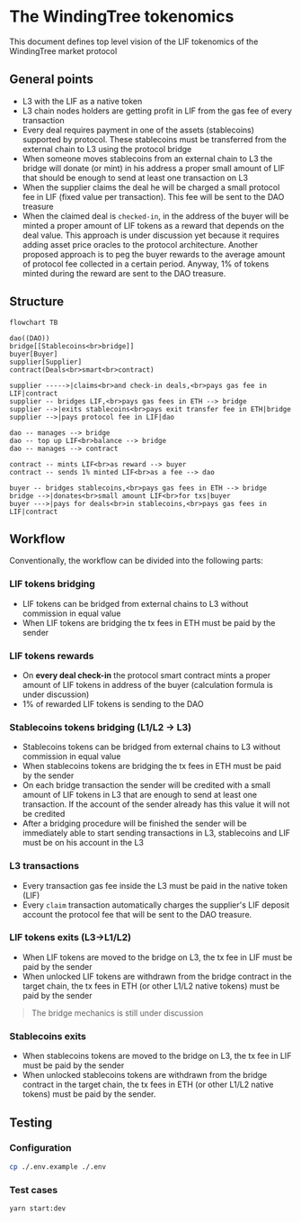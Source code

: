 # The WindingTree tokenomics

This document defines top level vision of the LIF tokenomics of the WindingTree market protocol

## General points

- L3 with the LIF as a native token
- L3 chain nodes holders are getting profit in LIF from the gas fee of every transaction
- Every deal requires payment in one of the assets (stablecoins) supported by protocol. These stablecoins must be transferred from the external chain to L3 using the protocol bridge
- When someone moves stablecoins from an external chain to L3 the bridge will donate (or mint) in his address a proper small amount of LIF that should be enough to send at least one transaction on L3
- When the supplier claims the deal he will be charged a small protocol fee in LIF (fixed value per transaction). This fee will be sent to the DAO treasure
- When the claimed deal is `checked-in`, in the address of the buyer will be minted a proper amount of LIF tokens as a reward that depends on the deal value. This approach is under discussion yet because it requires adding asset price oracles to the protocol architecture. Another proposed approach is to peg the buyer rewards to the average amount of protocol fee collected in a certain period. Anyway, 1% of tokens minted during the reward are sent to the DAO treasure.

## Structure

```mermaid
flowchart TB

dao((DAO))
bridge[[Stablecoins<br>bridge]]
buyer[Buyer]
supplier[Supplier]
contract(Deals<br>smart<br>contract)

supplier ----->|claims<br>and check-in deals,<br>pays gas fee in LIF|contract
supplier -- bridges LIF,<br>pays gas fees in ETH --> bridge
supplier -->|exits stablecoins<br>pays exit transfer fee in ETH|bridge
supplier -->|pays protocol fee in LIF|dao

dao -- manages --> bridge
dao -- top up LIF<br>balance --> bridge
dao -- manages --> contract

contract -- mints LIF<br>as reward --> buyer
contract -- sends 1% minted LIF<br>as a fee --> dao

buyer -- bridges stablecoins,<br>pays gas fees in ETH --> bridge
bridge -->|donates<br>small amount LIF<br>for txs|buyer
buyer --->|pays for deals<br>in stablecoins,<br>pays gas fees in LIF|contract
```

## Workflow

Conventionally, the workflow can be divided into the following parts:

### LIF tokens bridging

- LIF tokens can be bridged from external chains to L3 without commission in equal value
- When LIF tokens are bridging the tx fees in ETH must be paid by the sender

### LIF tokens rewards

- On **every deal check-in** the protocol smart contract mints a proper amount of LIF tokens in address of the buyer (calculation formula is under discussion)
- 1% of rewarded LIF tokens is sending to the DAO

### Stablecoins tokens bridging (L1/L2 -> L3)

- Stablecoins tokens can be bridged from external chains to L3 without commission in equal value
- When stablecoins tokens are bridging the tx fees in ETH must be paid by the sender
- On each bridge transaction the sender will be credited with a small amount of LIF tokens in L3 that are enough to send at least one transaction. If the account of the sender already has this value it will not be credited
- After a bridging procedure will be finished the sender will be immediately able to start sending transactions in L3, stablecoins and LIF must be on his account in the L3

### L3 transactions

- Every transaction gas fee inside the L3 must be paid in the native token (LIF)
- Every `claim` transaction automatically charges the supplier's LIF deposit account the protocol fee that will be sent to the DAO treasure.

### LIF tokens exits (L3->L1/L2)

- When LIF tokens are moved to the bridge on L3, the tx fee in LIF must be paid by the sender
- When unlocked LIF tokens are withdrawn from the bridge contract in the target chain, the tx fees in ETH (or other L1/L2 native tokens) must be paid by the sender

> The bridge mechanics is still under discussion

### Stablecoins exits

- When stablecoins tokens are moved to the bridge on L3, the tx fee in LIF must be paid by the sender
- When unlocked stablecoins tokens are withdrawn from the bridge contract in the target chain, the tx fees in ETH (or other L1/L2 native tokens) must be paid by the sender.

## Testing

### Configuration

```bash
cp ./.env.example ./.env
```

### Test cases

```bash
yarn start:dev
```
